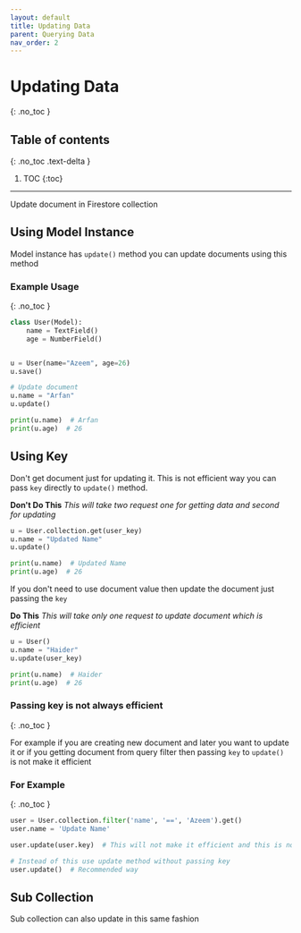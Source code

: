 ```yaml
---
layout: default
title: Updating Data
parent: Querying Data
nav_order: 2
---
```


# Updating Data
{: .no_toc }

## Table of contents
{: .no_toc .text-delta }

1. TOC
{:toc}

---

Update document in Firestore collection

## Using Model Instance

Model instance has `update()` method you can update documents using this method

### Example Usage
{: .no_toc }

```python
class User(Model):
    name = TextField()
    age = NumberField()


u = User(name="Azeem", age=26)
u.save()

# Update document
u.name = "Arfan"
u.update()

print(u.name)  # Arfan
print(u.age)  # 26
```

## Using Key
Don't get document just for updating it. This is not efficient way you can pass `key` directly to `update()`
method.

**Don't Do This** *This will take two request one for getting data and second for updating*
```python
u = User.collection.get(user_key)
u.name = "Updated Name"
u.update()

print(u.name)  # Updated Name
print(u.age)  # 26
```

If you don't need to use document value then update the document just passing the `key`

**Do This** *This will take only one request to update document which is efficient*
```python
u = User()
u.name = "Haider"
u.update(user_key)

print(u.name)  # Haider
print(u.age)  # 26
```

### Passing key is not always efficient
{: .no_toc }

For example if you are creating new document and later you want to update it or if you getting document from 
query filter then passing `key` to `update()` is not make it efficient

### For Example
{: .no_toc }

```python
user = User.collection.filter('name', '==', 'Azeem').get()
user.name = 'Update Name'

user.update(user.key)  # This will not make it efficient and this is not recommended way

# Instead of this use update method without passing key
user.update()  # Recommended way
```

## Sub Collection
Sub collection can also update in this same fashion